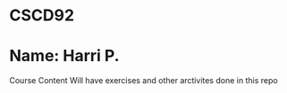 # CSCD92
# Name: Harri P.

Course Content
Will have exercises and other arctivites done in this repo

